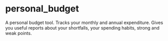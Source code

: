 # personal_budget
A personal budget tool. Tracks your monthly and annual expenditure. Gives you useful reports about your shortfalls, your spending habits, strong and weak points.
